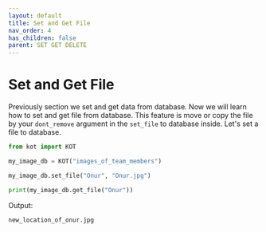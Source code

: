 ```yaml
---
layout: default
title: Set and Get File
nav_order: 4
has_children: false
parent: SET GET DELETE
---
```


# Set and Get File
Previously section we set and get data from database. Now we will learn how to set and get file from database. This feature is move or copy the file by your `dont_remove` argument in the `set_file` to database inside. Let's set a file to database.

```python
from kot import KOT

my_image_db = KOT("images_of_team_members")

my_image_db.set_file("Onur", "Onur.jpg")

print(my_image_db.get_file("Onur"))
```

Output:

```console
new_location_of_onur.jpg
```
